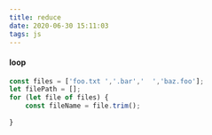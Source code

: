 ```yaml
---
title: reduce
date: 2020-06-30 15:11:03
tags: js
---
```


#### loop

``` js
const files = ['foo.txt ','.bar','  ','baz.foo'];
let filePath = [];
for (let file of files) {
	const fileName = file.trim();
  
}
```

